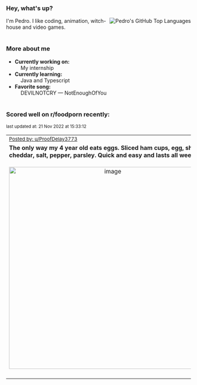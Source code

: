 ### Hey, what's up?
<img align="right" alt="Pedro's GitHub Top Languages" src="https://github-readme-stats.vercel.app/api/top-langs/?username=PedrosUsername&exclude_repo=HW2&layout=compact" />

I'm Pedro. I like coding, animation, witch-house and video games.<br><br>

### More about me
- **Currently working on:**  
&nbsp;&nbsp;&nbsp;&nbsp;My internship
- **Currently learning:**  
&nbsp;&nbsp;&nbsp;&nbsp;Java and Typescript
- **Favorite song:**  
&nbsp;&nbsp;&nbsp;&nbsp;DEVILNOTCRY — NotEnoughOfYou<br><br>

### Scored well on r/foodporn recently:

<p align="left"><sub>last updated at: 21 Nov 2022 at 15:33:12</sub></p>

|   |
| --- |
| <sub>[Posted by: u/ProofDelay3773][source]</sub> |
| **The only way my 4 year old eats eggs. Sliced ham cups, egg, sharp cheddar, salt, pepper, parsley. Quick and easy and lasts all weekend.** | 
|<p align="center"> <img alt="image" src="https://i.redd.it/r3bsvng9zy0a1.jpg" width="550" /> </p>|
|   |

  



  
  
  
[linkedin]: https://linkedin.com/in/pedro-h-r-gomes-8a487b14a/
[gmail]: mailto:pilique11@gmail.com
[source]: https://reddit.com/r/FoodPorn/comments/yzerzu/the_only_way_my_4_year_old_eats_eggs_sliced_ham/
[redditAPI]: https://www.reddit.com/dev/api/